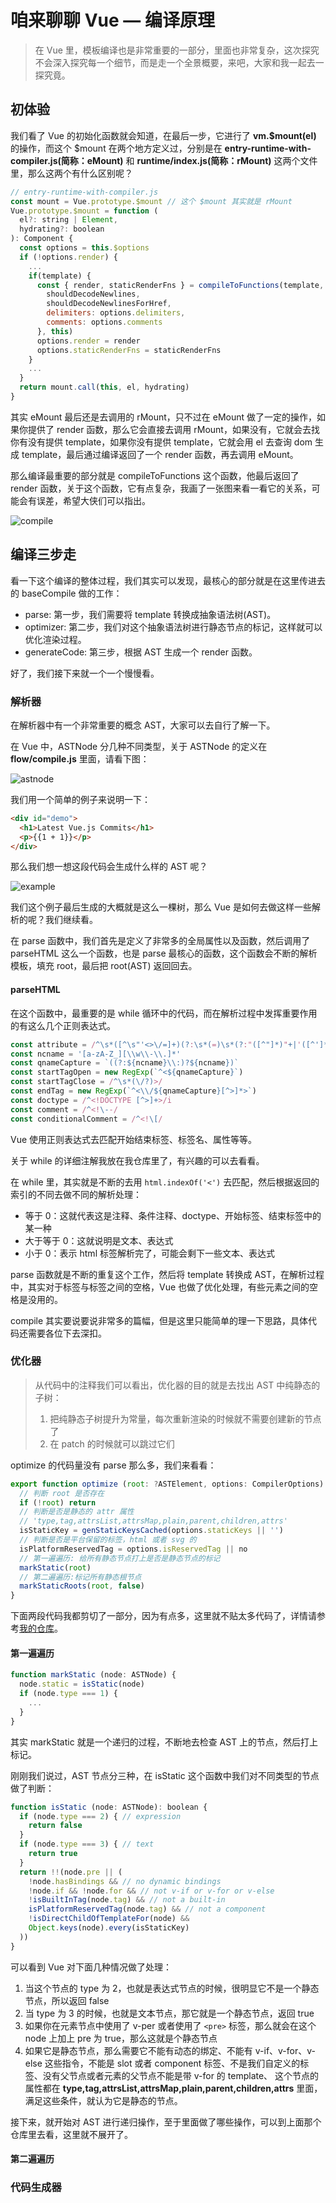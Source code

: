 # 咱来聊聊 Vue — 编译原理

> 在 Vue 里，模板编译也是非常重要的一部分，里面也非常复杂，这次探究不会深入探究每一个细节，而是走一个全景概要，来吧，大家和我一起去一探究竟。

## 初体验

我们看了 Vue 的初始化函数就会知道，在最后一步，它进行了 __vm.$mount(el)__ 的操作，而这个 $mount 在两个地方定义过，分别是在 __entry-runtime-with-compiler.js(简称：eMount)__ 和 __runtime/index.js(简称：rMount)__ 这两个文件里，那么这两个有什么区别呢？

```js
// entry-runtime-with-compiler.js
const mount = Vue.prototype.$mount // 这个 $mount 其实就是 rMount
Vue.prototype.$mount = function (
  el?: string | Element,
  hydrating?: boolean
): Component {
  const options = this.$options
  if (!options.render) {
    ...
    if(template) {
      const { render, staticRenderFns } = compileToFunctions(template, {
        shouldDecodeNewlines,
        shouldDecodeNewlinesForHref,
        delimiters: options.delimiters,
        comments: options.comments
      }, this)
      options.render = render
      options.staticRenderFns = staticRenderFns
    }
    ...
  }
  return mount.call(this, el, hydrating)
}
```

其实 eMount 最后还是去调用的 rMount，只不过在 eMount 做了一定的操作，如果你提供了 render 函数，那么它会直接去调用 rMount，如果没有，它就会去找你有没有提供 template，如果你没有提供 template，它就会用 el 去查询 dom 生成 template，最后通过编译返回了一个 render 函数，再去调用 eMount。

那么编译最重要的部分就是 compileToFunctions 这个函数，他最后返回了 render 函数，关于这个函数，它有点复杂，我画了一张图来看一看它的关系，可能会有误差，希望大侠们可以指出。

![compile](./compile.png)

## 编译三步走

看一下这个编译的整体过程，我们其实可以发现，最核心的部分就是在这里传进去的 baseCompile 做的工作：

- parse: 第一步，我们需要将 template 转换成抽象语法树(AST)。
- optimizer: 第二步，我们对这个抽象语法树进行静态节点的标记，这样就可以优化渲染过程。
- generateCode: 第三步，根据 AST 生成一个 render 函数。

好了，我们接下来就一个一个慢慢看。

### 解析器

在解析器中有一个非常重要的概念 AST，大家可以去自行了解一下。

在 Vue 中，ASTNode 分几种不同类型，关于 ASTNode 的定义在 __flow/compile.js__ 里面，请看下图：

![astnode](./astnode.png)

我们用一个简单的例子来说明一下：

```html
<div id="demo">
  <h1>Latest Vue.js Commits</h1>
  <p>{{1 + 1}}</p>
</div>
```

那么我们想一想这段代码会生成什么样的 AST 呢？

![example](./example.png)

我们这个例子最后生成的大概就是这么一棵树，那么 Vue 是如何去做这样一些解析的呢？我们继续看。

在 parse 函数中，我们首先是定义了非常多的全局属性以及函数，然后调用了 parseHTML 这么一个函数，也是 parse 最核心的函数，这个函数会不断的解析模板，填充 root，最后把 root(AST) 返回回去。

#### parseHTML

在这个函数中，最重要的是 while 循环中的代码，而在解析过程中发挥重要作用的有这么几个正则表达式。

```js
const attribute = /^\s*([^\s"'<>\/=]+)(?:\s*(=)\s*(?:"([^"]*)"+|'([^']*)'+|([^\s"'=<>`]+)))?/
const ncname = '[a-zA-Z_][\\w\\-\\.]*'
const qnameCapture = `((?:${ncname}\\:)?${ncname})`
const startTagOpen = new RegExp(`^<${qnameCapture}`)
const startTagClose = /^\s*(\/?)>/
const endTag = new RegExp(`^<\\/${qnameCapture}[^>]*>`)
const doctype = /^<!DOCTYPE [^>]+>/i
const comment = /^<!\--/
const conditionalComment = /^<!\[/
```

Vue 使用正则表达式去匹配开始结束标签、标签名、属性等等。

关于 while 的详细注解我放在我仓库里了，有兴趣的可以去看看。

在 while 里，其实就是不断的去用 `html.indexOf('<')` 去匹配，然后根据返回的索引的不同去做不同的解析处理：

- 等于 0：这就代表这是注释、条件注释、doctype、开始标签、结束标签中的某一种
- 大于等于 0：这就说明是文本、表达式
- 小于 0：表示 html 标签解析完了，可能会剩下一些文本、表达式

parse 函数就是不断的重复这个工作，然后将 template 转换成 AST，在解析过程中，其实对于标签与标签之间的空格，Vue 也做了优化处理，有些元素之间的空格是没用的。

compile 其实要说要说非常多的篇幅，但是这里只能简单的理一下思路，具体代码还需要各位下去深扣。

### 优化器

>  从代码中的注释我们可以看出，优化器的目的就是去找出 AST 中纯静态的子树：
>
> 1. 把纯静态子树提升为常量，每次重新渲染的时候就不需要创建新的节点了
> 2. 在 patch 的时候就可以跳过它们

optimize 的代码量没有 parse 那么多，我们来看看：

```js
export function optimize (root: ?ASTElement, options: CompilerOptions) {
  // 判断 root 是否存在
  if (!root) return
  // 判断是否是静态的 attr 属性
  // 'type,tag,attrsList,attrsMap,plain,parent,children,attrs'
  isStaticKey = genStaticKeysCached(options.staticKeys || '')
  // 判断是否是平台保留的标签，html 或者 svg 的
  isPlatformReservedTag = options.isReservedTag || no
  // 第一遍遍历: 给所有静态节点打上是否是静态节点的标记
  markStatic(root)
  // 第二遍遍历:标记所有静态根节点
  markStaticRoots(root, false)
}
```

下面两段代码我都剪切了一部分，因为有点多，这里就不贴太多代码了，详情请参考[我的仓库](./optimize.md)。

#### 第一遍遍历

```js
function markStatic (node: ASTNode) {
  node.static = isStatic(node)
  if (node.type === 1) {
    ...
  }
}
```

其实 markStatic 就是一个递归的过程，不断地去检查 AST 上的节点，然后打上标记。

刚刚我们说过，AST 节点分三种，在 isStatic 这个函数中我们对不同类型的节点做了判断：

```js
function isStatic (node: ASTNode): boolean {
  if (node.type === 2) { // expression
    return false
  }
  if (node.type === 3) { // text
    return true
  }
  return !!(node.pre || (
    !node.hasBindings && // no dynamic bindings
    !node.if && !node.for && // not v-if or v-for or v-else
    !isBuiltInTag(node.tag) && // not a built-in
    isPlatformReservedTag(node.tag) && // not a component
    !isDirectChildOfTemplateFor(node) &&
    Object.keys(node).every(isStaticKey)
  ))
}
```

可以看到 Vue 对下面几种情况做了处理：

1. 当这个节点的 type 为 2，也就是表达式节点的时候，很明显它不是一个静态节点，所以返回 false
2. 当 type 为 3 的时候，也就是文本节点，那它就是一个静态节点，返回 true
3. 如果你在元素节点中使用了 v-per 或者使用了 `<pre>` 标签，那么就会在这个 node 上加上 pre 为 true，那么这就是个静态节点
4. 如果它是静态节点，那么需要它不能有动态的绑定、不能有 v-if、v-for、v-else 这些指令，不能是 slot 或者 component 标签、不是我们自定义的标签、没有父节点或者元素的父节点不能是带 v-for 的 template、 这个节点的属性都在 __type,tag,attrsList,attrsMap,plain,parent,children,attrs__ 里面，满足这些条件，就认为它是静态的节点。

接下来，就开始对 AST 进行递归操作，至于里面做了哪些操作，可以到上面那个仓库里去看，这里就不展开了。

#### 第二遍遍历



### 代码生成器


